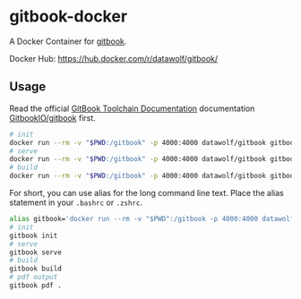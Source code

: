 # gitbook-docker

A Docker Container for [gitbook](https://github.com/GitbookIO/gitbook).

Docker Hub: <https://hub.docker.com/r/datawolf/gitbook/>

## Usage

Read the official [GitBook Toolchain Documentation](http://toolchain.gitbook.com/) documentation [GitbookIO/gitbook](https://github.com/GitbookIO/gitbook#how-to-use-it) first.

```bash
# init
docker run --rm -v "$PWD:/gitbook" -p 4000:4000 datawolf/gitbook gitbook init
# serve
docker run --rm -v "$PWD:/gitbook" -p 4000:4000 datawolf/gitbook gitbook serve
# build
docker run --rm -v "$PWD:/gitbook" -p 4000:4000 datawolf/gitbook gitbook build
```

For short, you can use alias for the long command line text. Place the alias statement in your `.bashrc` or `.zshrc`.

```bash
alias gitbook='docker run --rm -v "$PWD":/gitbook -p 4000:4000 datawolf/gitbook gitbook'
# init
gitbook init
# serve
gitbook serve
# build
gitbook build
# pdf output
gitbook pdf .
```
